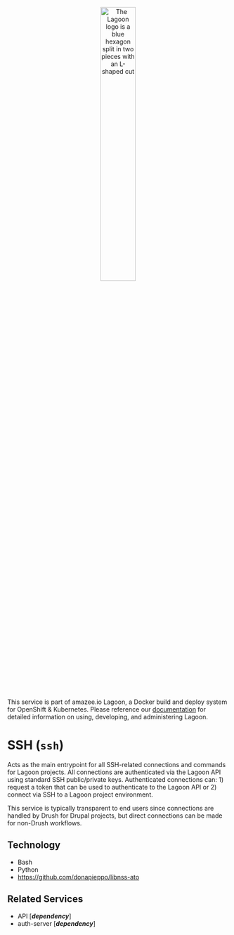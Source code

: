 <p align="center"><img
src="https://raw.githubusercontent.com/uselagoon/lagoon/main/docs/images/lagoon-logo.png"
alt="The Lagoon logo is a blue hexagon split in two pieces with an L-shaped cut"
width="40%"></p>

This service is part of amazee.io Lagoon, a Docker build and deploy system for
OpenShift & Kubernetes. Please reference our [documentation] for detailed
information on using, developing, and administering Lagoon.

# SSH (`ssh`)

Acts as the main entrypoint for all SSH-related connections and commands for
Lagoon projects. All connections are authenticated via the Lagoon API using
standard SSH public/private keys. Authenticated connections can: 1) request a
token that can be used to authenticate to the Lagoon API or 2) connect via SSH
to a Lagoon project environment.

This service is typically transparent to end users since connections are handled
by Drush for Drupal projects, but direct connections can be made for non-Drush
workflows.

## Technology

* Bash
* Python
* https://github.com/donapieppo/libnss-ato

## Related Services

* API [***dependency***]
* auth-server [***dependency***]

[documentation]: https://docs.lagoon.sh/
